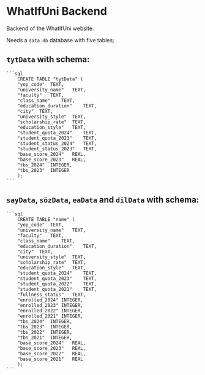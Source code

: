 # WhatIfUni Backend

Backend of the WhatIfUni website.

Needs a `data.db` database with five tables;

## `tytData` with schema:
    ```sql
        CREATE TABLE "tytData" (
    	"yop_code"	TEXT,
    	"university_name"	TEXT,
    	"faculty"	TEXT,
    	"class_name"	TEXT,
    	"education_duration"	TEXT,
    	"city"	TEXT,
    	"university_style"	TEXT,
    	"scholarship_rate"	TEXT,
    	"education_style"	TEXT,
    	"student_quota_2024"	TEXT,
    	"student_quota_2023"	TEXT,
    	"student_status_2024"	TEXT,
    	"student_status_2023"	TEXT,
    	"base_score_2024"	REAL,
    	"base_score_2023"	REAL,
    	"tbs_2024"	INTEGER,
    	"tbs_2023"	INTEGER
        );
    ```

## `sayData`, `sözData`, `eaData` and `dilData` with schema:
    ```sql
        CREATE TABLE "name" (
    	"yop_code"	TEXT,
    	"university_name"	TEXT,
    	"faculty"	TEXT,
    	"class_name"	TEXT,
    	"education_duration"	TEXT,
    	"city"	TEXT,
    	"university_style"	TEXT,
    	"scholarship_rate"	TEXT,
    	"education_style"	TEXT,
    	"student_quota_2024"	TEXT,
    	"student_quota_2023"	TEXT,
    	"student_quota_2022"	TEXT,
    	"student_quota_2021"	TEXT,
    	"fullness_status"	TEXT,
    	"enrolled_2024"	INTEGER,
    	"enrolled_2023"	INTEGER,
    	"enrolled_2022"	INTEGER,
    	"enrolled_2021"	INTEGER,
    	"tbs_2024"	INTEGER,
    	"tbs_2023"	INTEGER,
    	"tbs_2022"	INTEGER,
    	"tbs_2021"	INTEGER,
    	"base_score_2024"	REAL,
    	"base_score_2023"	REAL,
    	"base_score_2022"	REAL,
    	"base_score_2021"	REAL
        );
    ```
